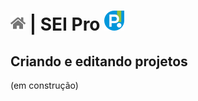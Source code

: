 # [![Home](../img/home.png)](../) |  SEI Pro ![Icone](../img/icon-32.png)

## Criando e editando projetos

(em construção)
